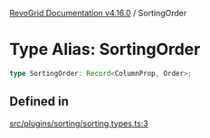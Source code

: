 [RevoGrid Documentation v4.16.0](README.md) / SortingOrder

# Type Alias: SortingOrder

```ts
type SortingOrder: Record<ColumnProp, Order>;
```

## Defined in

[src/plugins/sorting/sorting.types.ts:3](https://github.com/revolist/revogrid/blob/09cdc1e0b86c0627e1eaa752c7fd0bb1b7b42330/src/plugins/sorting/sorting.types.ts#L3)

